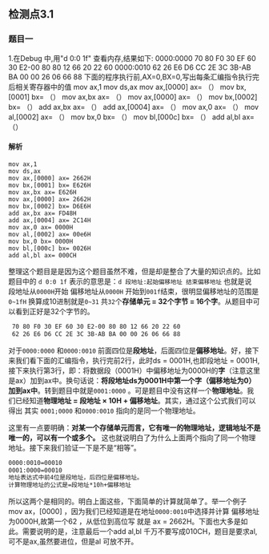 ## 检测点3.1

### 题目一

1.在Debug 中,用"d 0:0 1f" 查看内存,结果如下:
0000:0000 70 80 F0 30 EF 60 30 E2-00 80 80 12 66 20 22 60
0000:0010 62 26 E6 D6 CC 2E 3C 3B-AB BA 00 00 26 06 66 88
下面的程序执行前,AX=0,BX=0,写出每条汇编指令执行完后相关寄存器中的值
mov ax,1
mov ds,ax
mov ax,[0000] ax= （）
mov bx,[0001] bx= （）
mov ax,bx ax= （）
mov ax,[0000] ax= （）
mov bx,[0002] bx= （）
add ax,bx ax= （）
add ax,[0004] ax= （）
mov ax,0 ax= （）
mov al,[0002] ax= （）
mov bx,0 bx= （）
mov bl,[000c] bx= （）
add al,bl ax= （）

#### 解析

```assembly
mov ax,1
mov ds,ax
mov ax,[0000] ax= 2662H
mov bx,[0001] bx= E626H
mov ax,bx ax= E626H
mov ax,[0000] ax= 2662H
mov bx,[0002] bx= D6E6H
add ax,bx ax= FD48H
add ax,[0004] ax= 2C14H
mov ax,0 ax= 0000H
mov al,[0002] ax= 00e6H
mov bx,0 bx= 0000H
mov bl,[000c] bx= 0026H
add al,bl ax= 000CH
```

整理这个题目是是因为这个题目虽然不难，但是却是整合了大量的知识点的。比如题目中的 `d 0:0 1f` 表示的意思是：`d 段地址:起始偏移地址 结束偏移地址` 也就是说 段地址从`0000H`开始 偏移地址从`0000H` 开始到`001f`结束，很明显偏移地址的范围是`0~1fH` 换算成10进制就是`0~31` 共`32`个**存储单元 = 32个字节 = 16个字**。从题目中可以看到正好是32个字节的。

```bash
 70 80 F0 30 EF 60 30 E2-00 80 80 12 66 20 22 60
 62 26 E6 D6 CC 2E 3C 3B-AB BA 00 00 26 06 66 88
```

对于`0000:0000` 和`0000:0010` 前面四位是**段地址**，后面四位是**偏移地址**。好，接下来我们看下面的汇编指令，执行完前2行，此时ds = 0001H,也即段地址 = 0001H, 接下来执行第3行，即：将数据段（0001H）中偏移地址为0000H的**字**（注意这里是ax）加到ax中。换句话说：**将段地址ds为0001H中第一个字（偏移地址为0）加到ax中**。转到题目中就是`0001:0000` 。可是题目中没有这样一个**物理地址**。我们已经知道**物理地址 = 段地址 × 10H + 偏移地址**。其实，通过这个公式我们可以得出 其实 `0001;0000` 和`0000:0010` 指向的是同一个物理地址。

这里有一点要明确：**对某一个存储单元而言，它有唯一的物理地址，逻辑地址不是唯一的，可以有一个或多个。** 这也就说明白了为什么上面两个指向了同一个物理地址。接下来我们验证一下是不是“相等”。

```bash
0000:0010=00010
0001:0000=00010
地址表达式中前4位是段地址，后四位是偏移地址。
计算物理地址的公式是=段地址*10h+偏移地址
```

所以这两个是相同的。明白上面这些，下面简单的计算就简单了。举一个例子 mov ax，[0000] ，因为我们已经知道是在地址`0000:0010`中选择并计算 偏移地址为0000H,故第一个62 ，从低位到高位写 就是 ax = 2662H。下面也大多是如此。需要说明的是，注意最后一个add al,bl 千万不要写成010CH，题目是要求al,可不是ax,虽然要进位，但是al 可放不开。

